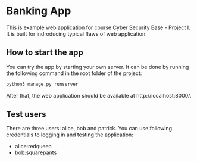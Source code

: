 # Banking App
This is example web application for course Cyber Security Base - Project I. It is built for indroducing typical flaws of web application. 

## How to start the app

You can try the app by starting your own server. It can be done by running the following command in the root folder of the project:

```bash
python3 manage.py runserver
```
After that, the web application should be available at http://localhost:8000/.

## Test users
There are three users: alice, bob and patrick. You can use following credentials to logging in and testing the application:

- alice:redqueen
- bob:squarepants